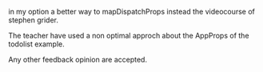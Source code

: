 in my option a better way to mapDispatchProps instead the videocourse of stephen grider. 

The teacher have used a non optimal approch about the AppProps of the todolist example.

Any other feedback opinion are accepted.
